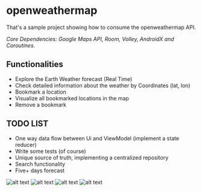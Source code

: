 # openweathermap

That's a sample project showing how to consume the openweathermap API.

*Core Dependencies: Google Maps API, Room, Volley, AndroidX and Coroutines.*

## Functionalities
- Explore the Earth Weather forecast (Real Time)
- Check detailed information about the weather by Coordinates (lat, lon)
- Bookmark a location
- Visualize all bookmarked locations in the map
- Remove a bookmark

## TODO LIST
- One way data flow between Ui and ViewModel (implement a state reducer)
- Write some tests (of course)
- Unique source of truth, implementing a centralized repository
- Search functionality
- Five+ days forecast

![alt text](https://github.com/lucasmontano/openweathermap/blob/master/readme/Screenshot_1582227671.png)
![alt text](https://github.com/lucasmontano/openweathermap/blob/master/readme/Screenshot_1582227679.png)
![alt text](https://github.com/lucasmontano/openweathermap/blob/master/readme/Screenshot_1582227696.png)
![alt text](https://github.com/lucasmontano/openweathermap/blob/master/readme/Screenshot_1582227701.png)
